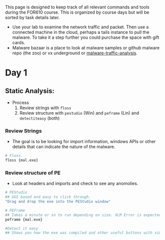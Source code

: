 This page is designed to keep track of all relevant commands and tools during the FOR610 course. This is organized by course days but will be sorted by task details later.

- Use your lab to examine the network traffic and packet. Then use a connected machine in the cloud, perhaps a tails instance to pull the malware. To take it a step further you could purchase the space with gift cards.
- Malware bazaar is a place to look at malware samples or github malware repo (the zoo) or vx underground or [malware-traffic-analysis](https://www.malware-traffic-analysis.net/).
# Day 1

## Static Analysis:
- Process
    1. Review strings with `floss`
    2. Review structure with `pestudio` (Win) and `peframe` (Lin) and `detectiteasy` (both)

### Review Strings
- The goal is to be looking for import information, windows APIs or other details that can indicate the nature of the malware.
```bash
# Floss.
floss {mal.exe} 
```

### Review structure of PE
- Look at headers and imports and check to see any anomolies.
```bash
# PEStudio
## GUI based and easy to click through.
"Drag and drop the exe into the PEStudio window"

# PEFrame
## Takes a minute or so to run depending on size. XLM Error is expected. Shows behavior and possible investigation tools.
peframe {mal.exe}

#Detect it easy
## Shows you how the exe was compiled and other useful buttons with similar functionality to other tools in the course.

```